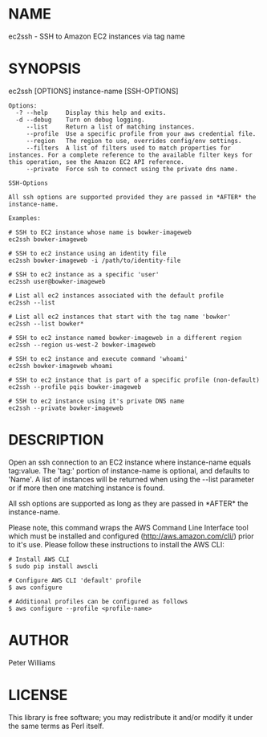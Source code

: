 # NAME

ec2ssh - SSH to Amazon EC2 instances via tag name

# SYNOPSIS

ec2ssh \[OPTIONS\] instance-name \[SSH-OPTIONS\]

    Options:
      -? --help     Display this help and exits.
      -d --debug    Turn on debug logging.
         --list     Return a list of matching instances.
         --profile  Use a specific profile from your aws credential file.
         --region   The region to use, overrides config/env settings.
         --filters  A list of filters used to match properties for instances. For a complete reference to the available filter keys for this operation, see the Amazon EC2 API reference.
         --private  Force ssh to connect using the private dns name. 
    
    SSH-Options

    All ssh options are supported provided they are passed in *AFTER* the instance-name.

    Examples:

    # SSH to EC2 instance whose name is bowker-imageweb
    ec2ssh bowker-imageweb

    # SSH to ec2 instance using an identity file
    ec2ssh bowker-imageweb -i /path/to/identity-file

    # SSH to ec2 instance as a specific 'user'
    ec2ssh user@bowker-imageweb

    # List all ec2 instances associated with the default profile
    ec2ssh --list

    # List all ec2 instances that start with the tag name 'bowker'
    ec2ssh --list bowker*

    # SSH to ec2 instance named bowker-imageweb in a different region
    ec2ssh --region us-west-2 bowker-imageweb

    # SSH to ec2 instance and execute command 'whoami'
    ec2ssh bowker-imageweb whoami

    # SSH to ec2 instance that is part of a specific profile (non-default)
    ec2ssh --profile pqis bowker-imageweb

    # SSH to ec2 instance using it's private DNS name
    ec2ssh --private bowker-imageweb

# DESCRIPTION

Open an ssh connection to an EC2 instance where instance-name equals
tag:value.  The 'tag:' portion of instance-name is optional, and defaults to
'Name'.  A list of instances will be returned when using the --list parameter
or if more then one matching instance is found.

All ssh options are supported as long as they are passed in \*AFTER\* the
instance-name.

Please note, this command wraps the AWS Command Line Interface tool which must
be installed and configured (http://aws.amazon.com/cli/) prior to it's use.
Please follow these instructions to install the AWS CLI:

    # Install AWS CLI
    $ sudo pip install awscli

    # Configure AWS CLI 'default' profile
    $ aws configure

    # Additional profiles can be configured as follows
    $ aws configure --profile <profile-name>

# AUTHOR

Peter Williams

# LICENSE

This library is free software; you may redistribute it and/or modify it under
the same terms as Perl itself.
